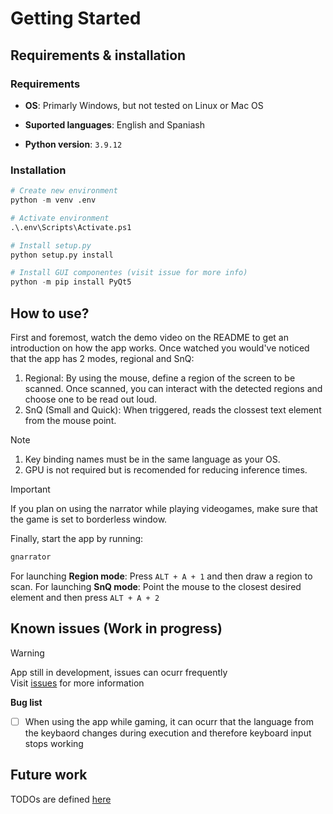 # Getting Started
## Requirements & installation
### Requirements
- **OS**: Primarly Windows, but not tested on Linux or Mac OS

- **Suported languages**: English and Spaniash

- **Python version**: `3.9.12`

### Installation
```python
# Create new environment
python -m venv .env

# Activate environment
.\.env\Scripts\Activate.ps1

# Install setup.py
python setup.py install

# Install GUI componentes (visit issue for more info)
python -m pip install PyQt5
```
## How to use?
First and foremost, watch the demo video on the README to get an introduction on how the app works. Once watched you would've noticed that the app has 2 modes, regional and SnQ:

1. Regional: By using the mouse, define a region of the screen to be scanned. Once scanned, you can interact with the detected regions and choose one to be read out loud.
2. SnQ (Small and Quick): When triggered, reads the clossest text element from the mouse point.  

> [!NOTE]
> 1. Key binding names must be in the same language as your OS. 
> 2. GPU is not required but is recomended for reducing inference times.

> [!IMPORTANT]
> If you plan on using the narrator while playing videogames, make sure that the game is set to borderless window.

Finally, start the app by running:
```python
gnarrator
```

For launching **Region mode**: Press `ALT + A + 1` and then draw a region to scan.
For launching **SnQ mode**: Point the mouse to the closest desired element and then press `ALT + A + 2`

## Known issues (Work in progress)
> [!WARNING]
> App still in development, issues can ocurr frequently  
> Visit [issues](https://github.com/arcb01/g-narrator/issues) for more information

**Bug list**
- [ ] When using the app while gaming, it can ocurr that the language from the keybaord changes during execution and therefore keyboard input stops working
  
## Future work
TODOs are defined [here](https://github.com/arcb01/gaming-narrator/blob/main/docs/todos.md)


